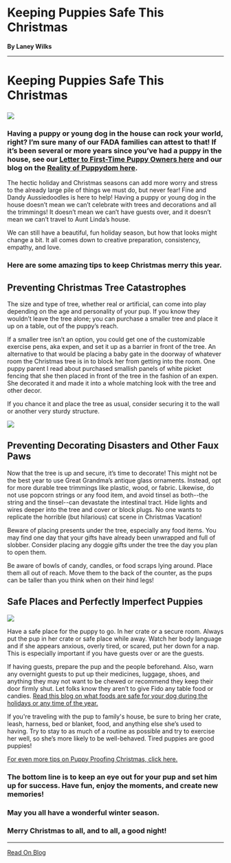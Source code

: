 # Keeping Puppies Safe This Christmas

**By Laney Wilks**

---

# Keeping Puppies Safe This Christmas

###   

![](https://static.wixstatic.com/media/4917f1_a4a7d61d486a4e9e8366caaecdf9f55b~mv2.jpg/v1/fill/w_680,h_1456,al_c,q_85,usm_0.66_1.00_0.01,enc_auto/4917f1_a4a7d61d486a4e9e8366caaecdf9f55b~mv2.jpg)

### Having a puppy or young dog in the house can rock your world, right? I’m sure many of our FADA families can attest to that! If it’s been several or more years since you’ve had a puppy in the house, see our [<u style="text-decoration:underline"><span>Letter to First-Time Puppy Owners here</span></u>](https://www.fineanddandyaussiedoodles.com/post/a-letter-to-first-time-puppy-owners) and our blog on the [<u style="text-decoration:underline"><span>Reality of Puppydom here</span></u>](https://www.fineanddandyaussiedoodles.com/post/the-reality-check-of-puppydom).

  

The hectic holiday and Christmas seasons can add more worry and stress to the already large pile of things we must do, but never fear! Fine and Dandy Aussiedoodles is here to help! Having a puppy or young dog in the house doesn’t mean we can’t celebrate with trees and decorations and all the trimmings! It doesn’t mean we can’t have guests over, and it doesn’t mean we can’t travel to Aunt Linda’s house.

  

We can still have a beautiful, fun holiday season, but how that looks might change a bit. It all comes down to creative preparation, consistency, empathy, and love.

  

### Here are some amazing tips to keep Christmas merry this year.

  

## Preventing Christmas Tree Catastrophes

  

The size and type of tree, whether real or artificial, can come into play depending on the age and personality of your pup. If you know they wouldn’t leave the tree alone; you can purchase a smaller tree and place it up on a table, out of the puppy’s reach.

  

If a smaller tree isn’t an option, you could get one of the customizable exercise pens, aka expen, and set it up as a barrier in front of the tree. An alternative to that would be placing a baby gate in the doorway of whatever room the Christmas tree is in to block her from getting into the room. One puppy parent I read about purchased smallish panels of white picket fencing that she then placed in front of the tree in the fashion of an expen. She decorated it and made it into a whole matching look with the tree and other decor.

  

If you chance it and place the tree as usual, consider securing it to the wall or another very sturdy structure.

![](https://static.wixstatic.com/media/5642d8_fd6ca4272186416695b87b509ffb5ff8~mv2.jpg/v1/fill/w_477,h_620,al_c,lg_1,q_80,enc_auto/5642d8_fd6ca4272186416695b87b509ffb5ff8~mv2.jpg)

## Preventing Decorating Disasters and Other Faux Paws

  

Now that the tree is up and secure, it’s time to decorate! This might not be the best year to use Great Grandma’s antique glass ornaments. Instead, opt for more durable tree trimmings like plastic, wood, or fabric. Likewise, do not use popcorn strings or any food item, and avoid tinsel as both--the string and the tinsel--can devastate the intestinal tract. Hide lights and wires deeper into the tree and cover or block plugs. No one wants to replicate the horrible (but hilarious) cat scene in Christmas Vacation!

  

Beware of placing presents under the tree, especially any food items. You may find one day that your gifts have already been unwrapped and full of slobber. Consider placing any doggie gifts under the tree the day you plan to open them.

  

Be aware of bowls of candy, candles, or food scraps lying around. Place them all out of reach. Move them to the back of the counter, as the pups can be taller than you think when on their hind legs!

  

## Safe Places and Perfectly Imperfect Puppies

![](https://static.wixstatic.com/media/4917f1_3a7f412550cc4310a2fca30002410e30~mv2.jpg/v1/fill/w_590,h_778,al_c,q_85,usm_0.66_1.00_0.01,enc_auto/4917f1_3a7f412550cc4310a2fca30002410e30~mv2.jpg)

Have a safe place for the puppy to go. In her crate or a secure room. Always put the pup in her crate or safe place while away. Watch her body language and if she appears anxious, overly tired, or scared, put her down for a nap. This is especially important if you have guests over or are the guests.

  

If having guests, prepare the pup and the people beforehand. Also, warn any overnight guests to put up their medicines, luggage, shoes, and anything they may not want to be chewed or recommend they keep their door firmly shut. Let folks know they aren’t to give Fido any table food or candies. [<u style="text-decoration:underline"><span> Read this blog on what foods are safe for your dog during the holidays or any time of the year.</span></u>](https://www.fineanddandyaussiedoodles.com/post/feeding-your-pup-a-thanksgiving-dinner)

  

If you're traveling with the pup to family's house, be sure to bring her crate, leash, harness, bed or blanket, food, and anything else she’s used to having. Try to stay to as much of a routine as possible and try to exercise her well, so she’s more likely to be well-behaved. Tired puppies are good puppies!

  

[<u style="text-decoration:underline"><span>For even more tips on Puppy Proofing Christmas, click here.</span></u>](https://www.fineanddandyaussiedoodles.com/post/puppy-proofing-christmas)

  

### The bottom line is to keep an eye out for your pup and set him up for success. Have fun, enjoy the moments, and create new memories!

  

### May you all have a wonderful winter season.

### Merry Christmas to all, and to all, a good night!

---

[Read On Blog](https://www.fineanddandyaussiedoodles.com/post/keeping-puppies-safe-this-christmas-1)